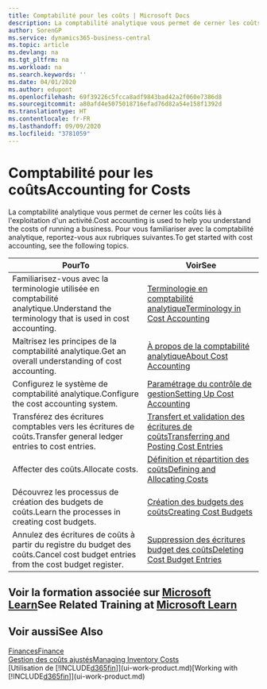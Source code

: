 ```yaml
---
title: Comptabilité pour les coûts | Microsoft Docs
description: La comptabilité analytique vous permet de cerner les coûts liés à l'exploitation d'un activié. Pour vous familiariser avec la comptabilité analytique, reportez-vous aux rubriques suivantes.
author: SorenGP
ms.service: dynamics365-business-central
ms.topic: article
ms.devlang: na
ms.tgt_pltfrm: na
ms.workload: na
ms.search.keywords: ''
ms.date: 04/01/2020
ms.author: edupont
ms.openlocfilehash: 69f39226c5fcca8adf9843bad42a2f060e7386d8
ms.sourcegitcommit: a80afd4e5075018716efad76d82a54e158f1392d
ms.translationtype: HT
ms.contentlocale: fr-FR
ms.lasthandoff: 09/09/2020
ms.locfileid: "3781059"
---
```

# <a name="accounting-for-costs"></a><span data-ttu-id="5196a-104">Comptabilité pour les coûts</span><span class="sxs-lookup"><span data-stu-id="5196a-104">Accounting for Costs</span></span>
<span data-ttu-id="5196a-105">La comptabilité analytique vous permet de cerner les coûts liés à l'exploitation d'un activité.</span><span class="sxs-lookup"><span data-stu-id="5196a-105">Cost accounting is used to help you understand the costs of running a business.</span></span> <span data-ttu-id="5196a-106">Pour vous familiariser avec la comptabilité analytique, reportez-vous aux rubriques suivantes.</span><span class="sxs-lookup"><span data-stu-id="5196a-106">To get started with cost accounting, see the following topics.</span></span>  

|<span data-ttu-id="5196a-107">Pour</span><span class="sxs-lookup"><span data-stu-id="5196a-107">To</span></span>|<span data-ttu-id="5196a-108">Voir</span><span class="sxs-lookup"><span data-stu-id="5196a-108">See</span></span>|  
|--------|---------|  
|<span data-ttu-id="5196a-109">Familiarisez-vous avec la terminologie utilisée en comptabilité analytique.</span><span class="sxs-lookup"><span data-stu-id="5196a-109">Understand the terminology that is used in cost accounting.</span></span>|[<span data-ttu-id="5196a-110">Terminologie en comptabilité analytique</span><span class="sxs-lookup"><span data-stu-id="5196a-110">Terminology in Cost Accounting</span></span>](finance-terminology-in-cost-accounting.md)|  
|<span data-ttu-id="5196a-111">Maîtrisez les principes de la comptabilité analytique.</span><span class="sxs-lookup"><span data-stu-id="5196a-111">Get an overall understanding of cost accounting.</span></span>|[<span data-ttu-id="5196a-112">À propos de la comptabilité analytique</span><span class="sxs-lookup"><span data-stu-id="5196a-112">About Cost Accounting</span></span>](finance-about-cost-accounting.md)|  
|<span data-ttu-id="5196a-113">Configurez le système de comptabilité analytique.</span><span class="sxs-lookup"><span data-stu-id="5196a-113">Configure the cost accounting system.</span></span>|[<span data-ttu-id="5196a-114">Paramétrage du contrôle de gestion</span><span class="sxs-lookup"><span data-stu-id="5196a-114">Setting Up Cost Accounting</span></span>](finance-set-up-cost-accounting.md)|  
|<span data-ttu-id="5196a-115">Transférez des écritures comptables vers les écritures de coûts.</span><span class="sxs-lookup"><span data-stu-id="5196a-115">Transfer general ledger entries to cost entries.</span></span>|[<span data-ttu-id="5196a-116">Transfert et validation des écritures de coûts</span><span class="sxs-lookup"><span data-stu-id="5196a-116">Transferring and Posting Cost Entries</span></span>](finance-transfer-and-post-cost-entries.md)|  
|<span data-ttu-id="5196a-117">Affecter des coûts.</span><span class="sxs-lookup"><span data-stu-id="5196a-117">Allocate costs.</span></span>|[<span data-ttu-id="5196a-118">Définition et répartition des coûts</span><span class="sxs-lookup"><span data-stu-id="5196a-118">Defining and Allocating Costs</span></span>](finance-define-and-allocate-costs.md)|  
|<span data-ttu-id="5196a-119">Découvrez les processus de création des budgets de coûts.</span><span class="sxs-lookup"><span data-stu-id="5196a-119">Learn the processes in creating cost budgets.</span></span>|[<span data-ttu-id="5196a-120">Création des budgets des coûts</span><span class="sxs-lookup"><span data-stu-id="5196a-120">Creating Cost Budgets</span></span>](finance-create-cost-budgets.md)|
|<span data-ttu-id="5196a-121">Annulez des écritures de coûts à partir du registre du budget des coûts.</span><span class="sxs-lookup"><span data-stu-id="5196a-121">Cancel cost budget entries from the cost budget register.</span></span>|[<span data-ttu-id="5196a-122">Suppression des écritures budget des coûts</span><span class="sxs-lookup"><span data-stu-id="5196a-122">Deleting Cost Budget Entries</span></span>](finance-how-to-delete-cost-budget-entries.md)|

## <a name="see-related-training-at-microsoft-learn"></a><span data-ttu-id="5196a-123">Voir la formation associée sur [Microsoft Learn](/learn/paths/use-cost-accounting-dynamics-365-business-central/)</span><span class="sxs-lookup"><span data-stu-id="5196a-123">See Related Training at [Microsoft Learn](/learn/paths/use-cost-accounting-dynamics-365-business-central/)</span></span>

## <a name="see-also"></a><span data-ttu-id="5196a-124">Voir aussi</span><span class="sxs-lookup"><span data-stu-id="5196a-124">See Also</span></span>  
[<span data-ttu-id="5196a-125">Finances</span><span class="sxs-lookup"><span data-stu-id="5196a-125">Finance</span></span>](finance.md)  
[<span data-ttu-id="5196a-126">Gestion des coûts ajustés</span><span class="sxs-lookup"><span data-stu-id="5196a-126">Managing Inventory Costs</span></span>](finance-manage-inventory-costs.md)  
<span data-ttu-id="5196a-127">[Utilisation de [!INCLUDE[d365fin](includes/d365fin_md.md)]](ui-work-product.md)</span><span class="sxs-lookup"><span data-stu-id="5196a-127">[Working with [!INCLUDE[d365fin](includes/d365fin_md.md)]](ui-work-product.md)</span></span>
